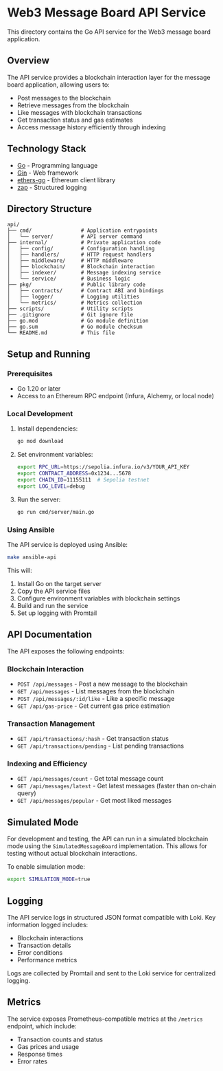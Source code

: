 # Web3 Message Board API Service

This directory contains the Go API service for the Web3 message board application.

## Overview

The API service provides a blockchain interaction layer for the message board application, allowing users to:
- Post messages to the blockchain
- Retrieve messages from the blockchain
- Like messages with blockchain transactions
- Get transaction status and gas estimates
- Access message history efficiently through indexing

## Technology Stack

- [Go](https://golang.org/) - Programming language
- [Gin](https://github.com/gin-gonic/gin) - Web framework
- [ethers-go](https://github.com/ethereum/go-ethereum) - Ethereum client library
- [zap](https://github.com/uber-go/zap) - Structured logging

## Directory Structure

```
api/
├── cmd/                # Application entrypoints
│   └── server/         # API server command
├── internal/           # Private application code
│   ├── config/         # Configuration handling
│   ├── handlers/       # HTTP request handlers
│   ├── middleware/     # HTTP middleware
│   ├── blockchain/     # Blockchain interaction
│   ├── indexer/        # Message indexing service
│   └── service/        # Business logic
├── pkg/                # Public library code
│   ├── contracts/      # Contract ABI and bindings
│   ├── logger/         # Logging utilities
│   └── metrics/        # Metrics collection
├── scripts/            # Utility scripts
├── .gitignore          # Git ignore file
├── go.mod              # Go module definition
├── go.sum              # Go module checksum
└── README.md           # This file
```

## Setup and Running

### Prerequisites
- Go 1.20 or later
- Access to an Ethereum RPC endpoint (Infura, Alchemy, or local node)

### Local Development

1. Install dependencies:
   ```bash
   go mod download
   ```

2. Set environment variables:
   ```bash
   export RPC_URL=https://sepolia.infura.io/v3/YOUR_API_KEY
   export CONTRACT_ADDRESS=0x1234...5678
   export CHAIN_ID=11155111  # Sepolia testnet
   export LOG_LEVEL=debug
   ```

3. Run the server:
   ```bash
   go run cmd/server/main.go
   ```

### Using Ansible

The API service is deployed using Ansible:

```bash
make ansible-api
```

This will:
1. Install Go on the target server
2. Copy the API service files
3. Configure environment variables with blockchain settings
4. Build and run the service
5. Set up logging with Promtail

## API Documentation

The API exposes the following endpoints:

### Blockchain Interaction
- `POST /api/messages` - Post a new message to the blockchain
- `GET /api/messages` - List messages from the blockchain
- `POST /api/messages/:id/like` - Like a specific message
- `GET /api/gas-price` - Get current gas price estimation

### Transaction Management
- `GET /api/transactions/:hash` - Get transaction status
- `GET /api/transactions/pending` - List pending transactions

### Indexing and Efficiency
- `GET /api/messages/count` - Get total message count
- `GET /api/messages/latest` - Get latest messages (faster than on-chain query)
- `GET /api/messages/popular` - Get most liked messages

## Simulated Mode

For development and testing, the API can run in a simulated blockchain mode using the `SimulatedMessageBoard` implementation. This allows for testing without actual blockchain interactions.

To enable simulation mode:
```bash
export SIMULATION_MODE=true
```

## Logging

The API service logs in structured JSON format compatible with Loki. Key information logged includes:
- Blockchain interactions
- Transaction details
- Error conditions
- Performance metrics

Logs are collected by Promtail and sent to the Loki service for centralized logging.

## Metrics

The service exposes Prometheus-compatible metrics at the `/metrics` endpoint, which include:
- Transaction counts and status
- Gas prices and usage
- Response times
- Error rates